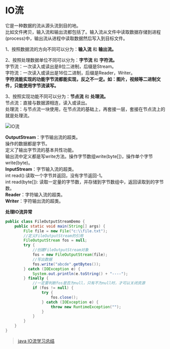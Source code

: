 # IO流

它是一种数据的流从源头流到目的地。  
比如文件拷贝，输入流和输出流都包括了。输入流从文件中读取数据存储到进程(process)中，输出流从进程中读取数据然后写入到目标文件。

1、按照数据流的方向不同可以分为：**输入流** 和 **输出流。**  

2、按照处理数据单位不同可以分为：**字节流** 和 **字符流。**  
字节流：一次读入或读出是8位二进制，后缀是Stream。  
字符流：一次读入或读出是16位二进制，后缀是Reader，Writer。  
**字符流能实现的功能字节流都能实现，反之不一定。如：图片，视频等二进制文件，只能使用字节流读写。**  

3、按照实现功能不同可以分为：**节点流** 和 **处理流。**  
节点流：直接与数据源相连，读入或读出。  
处理流：与节点流一块使用，在节点流的基础上，再套接一层，套接在节点流上的就是处理流。  

![IO流](https://img.upyun.zzming.cn/android/io.png)

**OutputStream**：字节输出流的超类。  
操作的数据都是字节。  
定义了输出字节流的基本共性功能。  
输出流中定义都是写write方法。操作字节数组write(byte\[\])，操作单个字节write(byte)。  
**InputStream**：字节输入流的超类。  
int read():读取一个字节并返回，没有字节返回-1。  
int read(byte\[\]): 读取一定量的字节数，并存储到字节数组中，返回读取到的字节数。  
**Reader**：字符输入流的超类。  
**Writer**：字符输出流的超类。  

**处理IO流异常**

```java
public class FileOutputStreamDemo {
    public static void main(String[] args) {
        File file = new File("c:\\file.txt");
        //定义FileOutputStream的引用
        FileOutputStream fos = null;
        try {
            //创建FileOutputStream对象
            fos = new FileOutputStream(file);
            //写出数据
            fos.write("abcde".getBytes());
        } catch (IOException e) {
            System.out.println(e.toString() + "----");
        } finally {
            //一定要判断fos是否为null，只有不为null时，才可以关闭资源
            if (fos != null) {
                try {
                    fos.close();
                } catch (IOException e) {
                    throw new RuntimeException("");
                }
            }
        }
    }
}
```
> [java IO流学习总结](https://www.cnblogs.com/hopeyes/p/9736642.html)